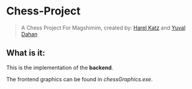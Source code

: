 # Chess-Project

> A Chess Project For Magshimim, created by: [Harel Katz](https://github.com/HarelKatz) and [Yuval Dahan](https://github.com/yuvaldahn)

## What is it:
This is the implementation of the **backend**.

The frontend graphics can be found in _chessGraphics.exe_.
